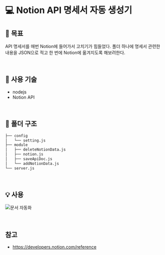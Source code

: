 # 💻 **Notion API 명세서 자동 생성기**

## :key: **목표**
API 명세서를 매번 Notion에 들어가서 고치기가 힘들었다. 
폴더 하나에 명세서 관련한 내용을 JSON으로 적고 한 번에 Notion에 옮겨지도록 해보려한다.


<br/>

## 🔧 **사용 기술**
* nodejs
* Notion API

<br/>

## :open_file_folder: **폴더 구조**
```bash
├── config
│   └── setting.js
├── module
│   ├── deleteNotionData.js
│   ├── notion.js
│   ├── saveApiDoc.js
│   └── addNotionData.js
└── server.js
```


<br/>

## 💡 **사용**
![문서 자동화](https://github.com/Stageus/shoot-backend/assets/54374610/e7884663-f55d-427a-808a-c5e8f8414da4)


<br/>

## 참고
* https://developers.notion.com/reference
